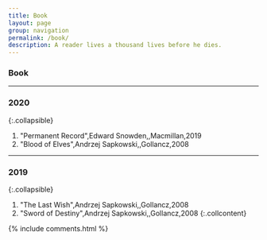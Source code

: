 ```yaml
---
title: Book
layout: page
group: navigation
permalink: /book/
description: A reader lives a thousand lives before he dies.
---
```


### Book

-------

### 2020
{:.collapsible}

1. "Permanent Record",Edward Snowden,,Macmillan,2019
2. "Blood of Elves",Andrzej Sapkowski,,Gollancz,2008

-------

### 2019
{:.collapsible}

1. "The Last Wish",Andrzej Sapkowski,,Gollancz,2008
2. "Sword of Destiny",Andrzej Sapkowski,,Gollancz,2008
{:.collcontent}

{% include comments.html %}